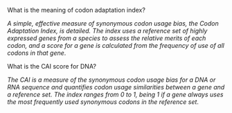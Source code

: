 What is the meaning of codon adaptation index?

_A simple, effective measure of synonymous codon usage bias, the Codon Adaptation Index, is detailed. The index uses a reference set of highly expressed genes from a species to assess the relative merits of each codon, and a score for a gene is calculated from the frequency of use of all codons in that gene_.

What is the CAI score for DNA?

_The CAI is a measure of the synonymous codon usage bias for a DNA or RNA sequence and quantifies codon usage similarities between a gene and a reference set. The index ranges from 0 to 1, being 1 if a gene always uses the most frequently used synonymous codons in the reference set_.
